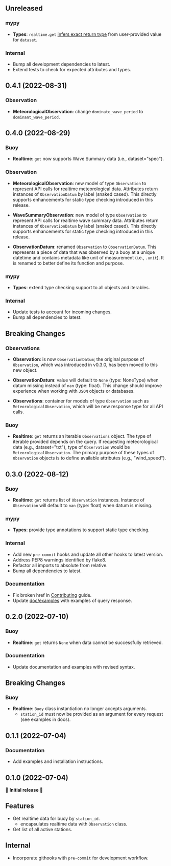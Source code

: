 ## Unreleased

### mypy

- **Types**: `realtime.get` [infers exact return type](https://github.com/clairBuoyant/pybuoy/pull/14#issue-1362358830) from user-provided value for `dataset`.

### Internal

- Bump all development dependencies to latest.
- Extend tests to check for expected attributes and types.

## 0.4.1 (2022-08-31)

### Observation

- **MeteorologicalObservation**: change `dominate_wave_period` to `dominant_wave_period`.

## 0.4.0 (2022-08-29)

### Buoy

- **Realtime**: `get` now supports Wave Summary data (i.e., dataset="spec").

### Observation

- **MeteorologicalObservation**: new model of type `Observation` to represent API calls for realtime meteorological data. Attributes return instances of `ObservationDatum` by label (snaked cased). This directly supports enhancements for static type checking introduced in this release.

- **WaveSummaryObservation**: new model of type `Observation` to represent API calls for realtime wave summary data. Attributes return instances of `ObservationDatum` by label (snaked cased). This directly supports enhancements for static type checking introduced in this release.

- **ObservationDatum**: renamed `Observation` to `ObservationDatum`. This represents a piece of data that was observed by a buoy at a unique datetime and contains metadata like unit of measurement (i.e., `.unit`). It is renamed to better define its function and purpose.

### mypy

- **Types**: extend type checking support to all objects and iterables.

### Internal

- Update tests to account for incoming changes.
- Bump all dependencies to latest.

## Breaking Changes

### Observations

- **Observation**: is now `ObservationDatum`; the original purpose of `Observation`, which was introduced in v0.3.0, has been moved to this new object.

- **ObservationDatum**: value will default to `None` (type: NoneType) when datum missing instead of `nan` (type: float). This change should improve experience when working with `JSON` objects or databases.

- **Observations**: container for models of type `Observation` such as `MeteorologicalObservation`, which will be new response type for all API calls.

### Buoy

- **Realtime**: `get` returns an iterable `Observations` object. The type of iterable provided depends on the query. If requesting meteorological data (e.g., dataset="txt"), type of `Observation` would be `MeteorologicalObservation`. The primary purpose of these types of `Observation` objects is to define available attributes (e.g., "wind_speed").

## 0.3.0 (2022-08-12)

### Buoy

- **Realtime**: `get` returns list of `Observation` instances. Instance of `Observation` will default to `nan` (type: float) when datum is missing.

### mypy

- **Types**: provide type annotations to support static type checking.

### Internal

- Add new `pre-commit` hooks and update all other hooks to latest version.
- Address PEP8 warnings identified by flake8.
- Refactor all imports to absolute from relative.
- Bump all dependencies to latest.

### Documentation

- Fix broken href in [Contributing](./docs/CONTRIBUTING.md#guidelines) guide.
- Update [doc/examples](./docs/examples/) with examples of query response.

## 0.2.0 (2022-07-10)

### Buoy

- **Realtime**: `get` returns `None` when data cannot be successfully retrieved.

### Documentation

- Update documentation and examples with revised syntax.

## Breaking Changes

### Buoy

- **Realtime**: `Buoy` class instantiation no longer accepts arguments.
  - `station_id` must now be provided as an argument for every request (see examples in docs).

## 0.1.1 (2022-07-04)

### Documentation

- Add examples and installation instructions.

## 0.1.0 (2022-07-04)

🎉 **Initial release** 🎉

## Features

- Get realtime data for buoy by `station_id`.
  - encapsulates realtime data with `Observation` class.
- Get list of all active stations.

## Internal

- Incorporate githooks with `pre-commit` for development workflow.
